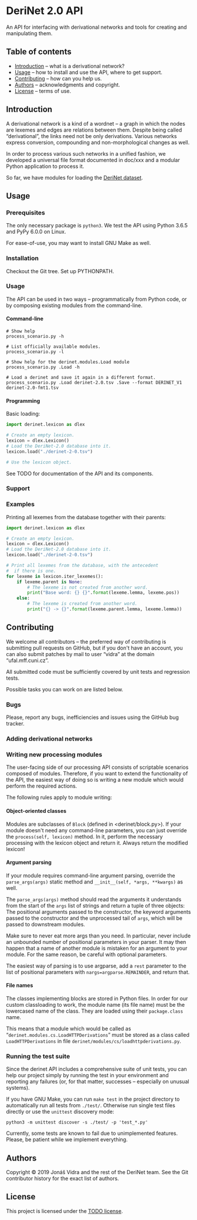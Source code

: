 
# DeriNet 2.0 API

An API for interfacing with derivational networks and tools for
creating and manipulating them.


<!-- TODO Coverage badges, perhaps CI links? -->


## Table of contents
- [Introduction](#introduction) – what is a derivational network?
- [Usage](#usage) – how to install and use the API, where to get support.
- [Contributing](#contributing) – how can you help us.
- [Authors](#authors) – acknowledgments and copyright.
- [License](#license) – terms of use.

## Introduction

A derivational network is a kind of a wordnet – a graph in which
the nodes are lexemes and edges are relations between them.
Despite being called “derivational”, the links need not be only
derivations. Various networks express conversion, compounding and
non-morphological changes as well.

<!-- TODO Some images. -->

<!-- TODO Why should you care about this API? -->
In order to process various such networks in a unified fashion,
we developed a universal file format documented in doc/xxx<!-- TODO link -->
and a modular Python application to process it.

So far, we have modules for loading the
[DeriNet dataset](https://ufal.mff.cuni.cz/derinet). 
<!-- TODO List other existing datasets for which we have
          conversion utilities. -->



<!-- TODO Links to other tools – DeriSearch etc. -->


<!-- TODO Documentation link. -->

## Usage

### Prerequisites

The only necessary package is `python3`. We test the API using
Python 3.6.5 and PyPy 6.0.0 on Linux.

For ease-of-use, you may want to install GNU Make as well.


### Installation

Checkout the Git tree. Set up PYTHONPATH.
<!-- TODO Tell the users how to set up PYTHONPATH. -->


### Usage

The API can be used in two ways – programmatically from Python code,
or by composing existing modules from the command-line.

#### Command-line

```shell
# Show help
process_scenario.py -h

# List officially available modules.
process_scenario.py -l

# Show help for the derinet.modules.Load module
process_scenario.py .Load -h

# Load a derinet and save it again in a different format.
process_scenario.py .Load derinet-2.0.tsv .Save --format DERINET_V1 derinet-2.0-fmt1.tsv
```

#### Programming

Basic loading:
```python
import derinet.lexicon as dlex

# Create an empty lexicon.
lexicon = dlex.Lexicon()
# Load the DeriNet-2.0 database into it.
lexicon.load("./derinet-2-0.tsv")

# Use the lexicon object.
```

See TODO <!-- TODO Documentation link. --> for documentation of the
API and its components.



### Support

<!-- TODO Documentation link. -->
<!-- TODO DeriNet homepage link. -->
<!-- TODO My e-mail. -->


### Examples

Printing all lexemes from the database together with their parents:
```python
import derinet.lexicon as dlex

# Create an empty lexicon.
lexicon = dlex.Lexicon()
# Load the DeriNet-2.0 database into it.
lexicon.load("./derinet-2-0.tsv")

# Print all lexemes from the database, with the antecedent
#  if there is one.
for lexeme in lexicon.iter_lexemes():
    if lexeme.parent is None:
        # The lexeme is not created from another word.
        print("Base word: {} {}".format(lexeme.lemma, lexeme.pos))
    else:
        # The lexeme is created from another word.
        print("{} -> {}".format(lexeme.parent.lemma, lexeme.lemma))
```

<!-- TODO Add more examples. -->


## Contributing

We welcome all contributors – the preferred way of contributing is
submitting pull requests on GitHub, but if you don't have an account,
you can also submit patches by mail to user “vidra” at the domain
“ufal.mff.cuni.cz”.

All submitted code must be sufficiently covered by unit tests and
regression tests.

Possible tasks you can work on are listed below.


### Bugs

Please, report any bugs, inefficiencies and issues using the GitHub
bug tracker.


### Adding derivational networks



### Writing new processing modules

The user-facing side of our processing API consists of scriptable
scenarios composed of modules. Therefore, if you want to extend the
functionality of the API, the easiest way of doing so is writing
a new module which would perform the required actions.

The following rules apply to module writing:

#### Object-oriented classes

Modules are subclasses of `Block` (defined in <derinet/block.py>).
If your module doesn't need any command-line parameters, you can
just override the `process(self, lexicon)` method. In it, perform
the necessary processing with the lexicon object and return it.
Always return the modified lexicon!

#### Argument parsing

If your module requires command-line argument parsing, override the
`parse_args(args)` static method and `__init__(self, *args, **kwargs)`
as well.

The `parse_args(args)` method should read the arguments it understands
from the start of the `args` list of strings and return a tuple of three
objects: The positional arguments passed to the constructor, the keyword
arguments passed to the constructor and the unprocessed tail of `args`,
which will be passed to downstream modules.

Make sure to never eat more args than you need. In particular, never
include an unbounded number of positional parameters in your parser.
It may then happen that a name of another module is mistaken for
an argument to your module. For the same reason, be careful with
optional parameters.

The easiest way of parsing is to use argparse, add a `rest` parameter
to the list of positional parameters with `nargs=argparse.REMAINDER`,
and return that.

#### File names

The classes implementing blocks are stored in Python files. In order
for our custom classloading to work, the module name (its file name)
must be the lowercased name of the class. They are loaded using their
`package.class` name.

This means that a module which would be called as
“`derinet.modules.cs.LoadHTTPDerivations`” must be stored as a class
called `LoadHTTPDerivations` in file
`derinet/modules/cs/loadhttpderivations.py`.


### Running the test suite

Since the derinet API includes a comprehensive suite of unit tests,
you can help our project simply by running the test in your environment
and reporting any failures (or, for that matter, successes – especially
on unusual systems).

If you have GNU Make, you can run `make test` in the project directory
to automatically run all tests from `./test/`. Otherwise run single
test files directly or use the `unittest` discovery mode:
```shell
python3 -m unittest discover -s ./test/ -p 'test_*.py'
```

<!-- FIXME Delete this notice after it stops being true. -->
Currently, some tests are known to fail due to unimplemented features.
Please, be patient while we implement everything.




## Authors

Copyright &copy; 2019 Jonáš Vidra and the rest of the DeriNet team.
See the Git contributor history for the exact list of authors.

<!-- TODO acknowlegdments. Especially grants. -->


## License

This project is licensed under the
[TODO license][license]. <!-- TODO Specify the license. -->

[license]: https://example.net/
